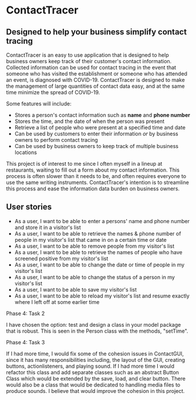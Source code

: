 # ContactTracer

## Designed to help your business simplify contact tracing

ContactTracer is an easy to use application that is designed to help business owners 
keep track of their customer's contact information. Collected information can be used 
for contact tracing in the event that someone who has visited the establishment or someone
who has attended an event, is diagnosed with COVID-19. ContactTracer is designed to make the
management of large quantities of contact data easy, and at the same time minimize the spread 
of COVID-19.


Some features will include:

- Stores a person's contact information such as **name** and **phone number**
- Stores the time, and the date of when the person was present
- Retrieve a list of people who were present at a specified time and date
- Can be used by customers to enter their information *or* by business owners to perform
contact tracing
- Can be used by business owners to keep track of multiple business locations

This project is of interest to me since I often myself in a lineup at restaurants, waiting to fill out a form
about my contact information. This process is often slower than it needs to be, and often requires everyone to
use the same writing instruments. ContactTracer's intention is to streamline this process and ease the information
data burden on business owners. 


## User stories

- As a user, I want to be able to enter a persons' name and phone number and store it in a visitor's list
- As a user, I want to be able to retrieve the names & phone number of people in my visitor's list that came in on a certain time or date
- As a user, I want to be able to remove people from my visitor's list
- As a user, I want to be able to retrieve the names of people who have screened positive from my visitor's list
- As a user, I want to be able to change the date or time of people in my visitor's list
- As a user, I want to be able to change the status of a person in my visitor's list
- As a user, I want to be able to save my visitor's list
- As a user, I want to be able to reload my visitor's list and resume exactly where I left off at some earlier time

Phase 4: Task 2

I have chosen the option: test and design a class in your model package that is robust.
This is seen in the Person class with the methods, "setTime".

Phase 4: Task 3

If I had more time, I would fix some of the cohesion issues in ContactGUI, since it has many responsibilities including,
the layout of the GUI, creating buttons, actionlisteners, and playing sound. If I had more time I would refactor
this class and add separate classes such as an abstract Button Class which would be extended by the save, load, and clear
button. There would also be a class that would be dedicated to handling media files to produce sounds. I believe that 
would improve the cohesion in this project.
